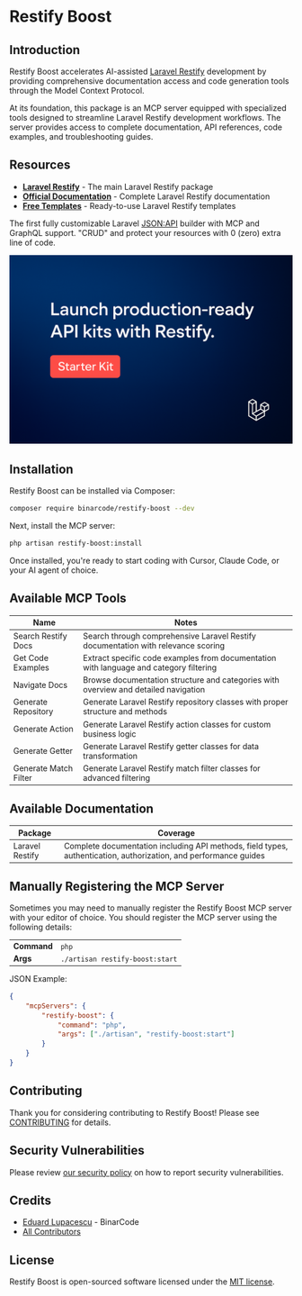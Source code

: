 # Restify Boost


## Introduction

Restify Boost accelerates AI-assisted [Laravel Restify](https://github.com/binarcode/laravel-restify) development by providing comprehensive documentation access and code generation tools through the Model Context Protocol.

At its foundation, this package is an MCP server equipped with specialized tools designed to streamline Laravel Restify development workflows. The server provides access to complete documentation, API references, code examples, and troubleshooting guides.

## Resources

- **[Laravel Restify](https://github.com/binarcode/laravel-restify)** - The main Laravel Restify package
- **[Official Documentation](https://restify.binarcode.com)** - Complete Laravel Restify documentation
- **[Free Templates](https://restifytemplates.com)** - Ready-to-use Laravel Restify templates


The first fully customizable Laravel [JSON:API](https://jsonapi.org) builder with MCP and GraphQL support. "CRUD" and protect your resources with 0 (zero) extra line of code.

<div>
<a href="https://restifytemplates.com">
<img alt="Save weeks of API development" src="/src/Docs/starter-kit.png">
</a>
</div>

## Installation

Restify Boost can be installed via Composer:

```bash
composer require binarcode/restify-boost --dev
```

Next, install the MCP server:

```bash
php artisan restify-boost:install
```

Once installed, you're ready to start coding with Cursor, Claude Code, or your AI agent of choice.

## Available MCP Tools

| Name                    | Notes                                                                                                      |
| ----------------------- |------------------------------------------------------------------------------------------------------------|
| Search Restify Docs     | Search through comprehensive Laravel Restify documentation with relevance scoring                          |
| Get Code Examples       | Extract specific code examples from documentation with language and category filtering                      |
| Navigate Docs           | Browse documentation structure and categories with overview and detailed navigation                        |
| Generate Repository     | Generate Laravel Restify repository classes with proper structure and methods                             |
| Generate Action         | Generate Laravel Restify action classes for custom business logic                                         |
| Generate Getter         | Generate Laravel Restify getter classes for data transformation                                           |
| Generate Match Filter   | Generate Laravel Restify match filter classes for advanced filtering                                      |

## Available Documentation

| Package | Coverage |
|---------|----------|
| Laravel Restify | Complete documentation including API methods, field types, authentication, authorization, and performance guides |

## Manually Registering the MCP Server

Sometimes you may need to manually register the Restify Boost MCP server with your editor of choice. You should register the MCP server using the following details:

<table>
<tr><td><strong>Command</strong></td><td><code>php</code></td></tr>
<tr><td><strong>Args</strong></td><td><code>./artisan restify-boost:start</code></td></tr>
</table>

JSON Example:

```json
{
    "mcpServers": {
        "restify-boost": {
            "command": "php",
            "args": ["./artisan", "restify-boost:start"]
        }
    }
}
```

## Contributing

Thank you for considering contributing to Restify Boost! Please see [CONTRIBUTING](CONTRIBUTING.md) for details.

## Security Vulnerabilities

Please review [our security policy](../../security/policy) on how to report security vulnerabilities.

## Credits

- [Eduard Lupacescu](https://github.com/binarcode) - BinarCode
- [All Contributors](../../contributors)

## License

Restify Boost is open-sourced software licensed under the [MIT license](LICENSE.md).
